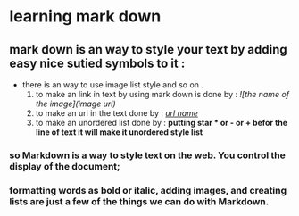 # learning mark down 
## mark down is an way to style your text by adding easy nice sutied symbols to it :
* there is an way to use image list style and so on .
  1. to make an link in text by using mark down is done by :
    _![the name of the image](image url)_
  2. to make an url in the text done by :
    _[url name](url)_
  3. to make an unordered list done by :
     **putting star * or - or + befor the line of text it will make it unordered style list**
 ### so Markdown is a way to style text on the web. You control the display of the document; 
 ### formatting words as bold or italic, adding images, and creating lists are just a few of the things we can do with Markdown.    
